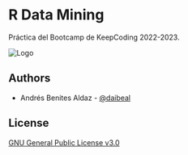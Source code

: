
# R Data Mining

Práctica del Bootcamp de KeepCoding 2022-2023.

![Logo](https://images.unsplash.com/photo-1518186285589-2f7649de83e0?ixlib=rb-4.0.3&ixid=MnwxMjA3fDB8MHxwaG90by1wYWdlfHx8fGVufDB8fHx8&auto=format&fit=crop&w=1074&q=80)




## Authors

- Andrés Benites Aldaz - [@daibeal](https://www.andresbenites.es)


## License

[GNU General Public License v3.0](https://github.com/daibeal/keepcoding-data-mining-r/blob/main/LICENSE)


